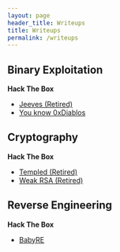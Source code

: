 ```yaml
---
layout: page
header_title: Writeups
title: Writeups
permalink: /writeups
---
```



## Binary Exploitation
**Hack The Box**
- [Jeeves (Retired)](./writeups/hackthebox/pwn/jeeves.md)
- [You know 0xDiablos](./writeups/hackthebox/pwn/0xDiablos/0xDiablos.md)


## Cryptography
**Hack The Box**
- [Templed (Retired)](./writeups/hackthebox/cryptography/Templed/Templed.md)
- [Weak RSA (Retired)](./writeups/hackthebox/cryptography/weak_rsa/weak_rsa.md)


## Reverse Engineering
**Hack The Box**
- [BabyRE](./writeups/hackthebox/reversing/BabyRE/BabyRE.md)